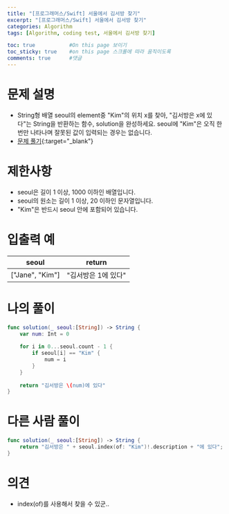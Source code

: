 ```yaml
---
title: "[프로그래머스/Swift] 서울에서 김서방 찾기"
excerpt: "[프로그래머스/Swift] 서울에서 김서방 찾기"
categories: Algorithm
tags: [Algorithm, coding test, 서울에서 김서방 찾기]

toc: true           #On this page 보이기 
toc_sticky: true    #on this page 스크롤에 따라 움직이도록 
comments: true      #댓글
---
```

# 문제 설명 
- String형 배열 seoul의 element중 "Kim"의 위치 x를 찾아, "김서방은 x에 있다"는 String을 반환하는 함수, solution을 완성하세요. seoul에 "Kim"은 오직 한 번만 나타나며 잘못된 값이 입력되는 경우는 없습니다.
- [문제 풀기](https://school.programmers.co.kr/learn/courses/30/lessons/12919){:target="_blank"} 

# 제한사항
- seoul은 길이 1 이상, 1000 이하인 배열입니다.
- seoul의 원소는 길이 1 이상, 20 이하인 문자열입니다.
- "Kim"은 반드시 seoul 안에 포함되어 있습니다.

# 입출력 예

|seoul|return|
|---|---|
|["Jane", "Kim"]|"김서방은 1에 있다"|

# 나의 풀이 
```swift 
func solution(_ seoul:[String]) -> String {
    var num: Int = 0 
    
    for i in 0...seoul.count - 1 {
        if seoul[i] == "Kim" {
            num = i 
        }
    }
    
    return "김서방은 \(num)에 있다"
}
``` 
# 다른 사람 풀이 
```swift 
func solution(_ seoul:[String]) -> String {
    return "김서방은 " + seoul.index(of: "Kim")!.description + "에 있다";
}
``` 

# 의견 
- index(of)를 사용해서 찾을 수 있군.. 

